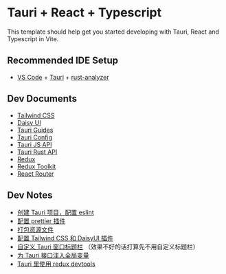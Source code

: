 # Tauri + React + Typescript

This template should help get you started developing with Tauri, React and Typescript in Vite.

## Recommended IDE Setup

- [VS Code](https://code.visualstudio.com/) + [Tauri](https://marketplace.visualstudio.com/items?itemName=tauri-apps.tauri-vscode) + [rust-analyzer](https://marketplace.visualstudio.com/items?itemName=rust-lang.rust-analyzer)

## Dev Documents

- [Tailwind CSS](https://tailwindcss.com/docs/installation)
- [Daisy UI](https://daisyui.com/components/)
- [Tauri Guides](https://tauri.app/v1/guides/)
- [Tauri Config](https://tauri.app/v1/api/config)
- [Tauri JS API](https://tauri.app/v1/api/js/)
- [Tauri Rust API](https://docs.rs/tauri/1.2.4/tauri/)
- [Redux](https://redux.js.org/introduction/getting-started)
- [Redux Toolkit](https://redux-toolkit.js.org/)
- [React Router](https://reactrouter.com/en/6.10.0/start/tutorial)

## Dev Notes

- [创建 Tauri 项目，配置 eslint](http://www.cruelyouth.com/2023/03/bst-tauri%e9%a1%b9%e7%9b%ae%e5%88%9b%e5%bb%ba%e7%ac%94%e8%ae%b0%ef%bc%881%ef%bc%89/)
- [配置 prettier 插件](http://www.cruelyouth.com/2023/03/bst-tauri%e9%a1%b9%e7%9b%ae%e7%ac%94%e8%ae%b0%ef%bc%882%ef%bc%89prettier/)
- [打包资源文件](http://www.cruelyouth.com/2023/03/bst-tauri-%e5%bc%80%e5%8f%91%e7%ac%94%e8%ae%b0%ef%bc%883%ef%bc%89-%e6%89%93%e5%8c%85%e8%b5%84%e6%ba%90%e6%96%87%e4%bb%b6/)
- [配置 Tailwind CSS 和 DaisyUI 插件](http://www.cruelyouth.com/2023/03/bst-tauri-%e5%bc%80%e5%8f%91%e7%ac%94%e8%ae%b0%ef%bc%884%ef%bc%89-tailwind-css-daisyui/)
- [自定义 Tauri 窗口标题栏](http://www.cruelyouth.com/2023/03/bst-tauri-%e5%bc%80%e5%8f%91%e7%ac%94%e8%ae%b0%ef%bc%885%ef%bc%89-%e8%87%aa%e5%ae%9a%e4%b9%89%e7%aa%97%e5%8f%a3%e6%a0%87%e9%a2%98%e6%a0%8f/) （效果不好的话打算先不用自定义标题栏）
- [为 Tauri 接口注入全局变量](http://www.cruelyouth.com/2023/03/bst-tauri-%e5%bc%80%e5%8f%91%e7%ac%94%e8%ae%b0%ef%bc%886%ef%bc%89-%e4%b8%batauri%e6%8e%a5%e5%8f%a3%e6%b3%a8%e5%85%a5%e5%85%a8%e5%b1%80%e5%8f%98%e9%87%8f/)
- [Tauri 里使用 redux devtools](http://www.cruelyouth.com/2023/04/bst-tauri-%e5%bc%80%e5%8f%91%e7%ac%94%e8%ae%b0%ef%bc%887%ef%bc%89-%e4%bd%bf%e7%94%a8redux-devtools/)
